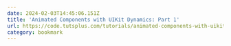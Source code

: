 ```yaml
---
date: 2024-02-03T14:45:06.151Z
title: 'Animated Components with UIKit Dynamics: Part 1'
url: https://code.tutsplus.com/tutorials/animated-components-with-uikit-dynamics-part-1--cms-20942
category: bookmark
---
```

